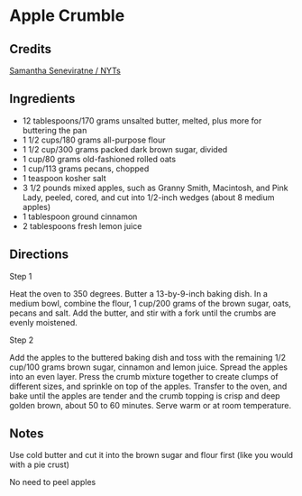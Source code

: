 # Apple Crumble

## Credits

[Samantha Seneviratne / NYTs](https://cooking.nytimes.com/recipes/1018638-apple-crumble)

## Ingredients

- 12 tablespoons/170 grams unsalted butter, melted, plus more for buttering the pan
- 1 1/2 cups/180 grams all-purpose flour
- 1 1/2 cup/300 grams packed dark brown sugar, divided
- 1 cup/80 grams old-fashioned rolled oats
- 1 cup/113 grams pecans, chopped
- 1 teaspoon kosher salt
- 3 1/2 pounds mixed apples, such as Granny Smith, Macintosh, and Pink Lady, peeled, cored, and cut into 1/2-inch wedges (about 8 medium apples)
- 1 tablespoon ground cinnamon
- 2 tablespoons fresh lemon juice

## Directions

Step 1

Heat the oven to 350 degrees. Butter a 13-by-9-inch baking dish. In a medium
bowl, combine the flour, 1 cup/200 grams of the brown sugar, oats, pecans and
salt. Add the butter, and stir with a fork until the crumbs are evenly
moistened.

Step 2

Add the apples to the buttered baking dish and toss with the remaining 1/2
cup/100 grams brown sugar, cinnamon and lemon juice. Spread the apples into an
even layer. Press the crumb mixture together to create clumps of different
sizes, and sprinkle on top of the apples. Transfer to the oven, and bake until
the apples are tender and the crumb topping is crisp and deep golden brown,
about 50 to 60 minutes. Serve warm or at room temperature.

## Notes

Use cold butter and cut it into the brown sugar and flour first (like you would with a pie crust)

No need to peel apples
